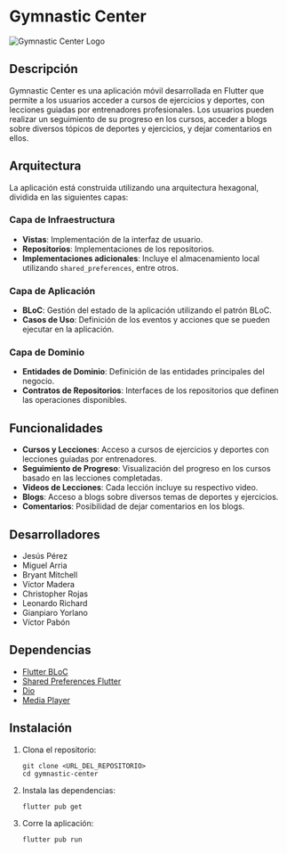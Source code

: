 # Gymnastic Center

![Gymnastic Center Logo](https://i.ibb.co/2gvV6Vv/gymnastic-logo.jpg)

## Descripción

Gymnastic Center es una aplicación móvil desarrollada en Flutter que permite a los usuarios acceder a cursos de ejercicios y deportes, con lecciones guiadas por entrenadores profesionales. Los usuarios pueden realizar un seguimiento de su progreso en los cursos, acceder a blogs sobre diversos tópicos de deportes y ejercicios, y dejar comentarios en ellos.

## Arquitectura

La aplicación está construida utilizando una arquitectura hexagonal, dividida en las siguientes capas:

### Capa de Infraestructura

- **Vistas**: Implementación de la interfaz de usuario.
- **Repositorios**: Implementaciones de los repositorios.
- **Implementaciones adicionales**: Incluye el almacenamiento local utilizando `shared_preferences`, entre otros.

### Capa de Aplicación

- **BLoC**: Gestión del estado de la aplicación utilizando el patrón BLoC.
- **Casos de Uso**: Definición de los eventos y acciones que se pueden ejecutar en la aplicación.

### Capa de Dominio

- **Entidades de Dominio**: Definición de las entidades principales del negocio.
- **Contratos de Repositorios**: Interfaces de los repositorios que definen las operaciones disponibles.

## Funcionalidades

- **Cursos y Lecciones**: Acceso a cursos de ejercicios y deportes con lecciones guiadas por entrenadores.
- **Seguimiento de Progreso**: Visualización del progreso en los cursos basado en las lecciones completadas.
- **Videos de Lecciones**: Cada lección incluye su respectivo video.
- **Blogs**: Acceso a blogs sobre diversos temas de deportes y ejercicios.
- **Comentarios**: Posibilidad de dejar comentarios en los blogs.

## Desarrolladores

- Jesús Pérez
- Miguel Arria
- Bryant Mitchell
- Víctor Madera
- Christopher Rojas
- Leonardo Richard
- Gianpiaro Yorlano
- Víctor Pabón

## Dependencias

- [Flutter BLoC](https://pub.dev/packages/flutter_bloc)
- [Shared Preferences Flutter](https://pub.dev/packages/shared_preferences)
- [Dio](https://pub.dev/packages/dio)
- [Media Player](https://pub.dev/packages/video_player) 

## Instalación

1. Clona el repositorio:
   ```
   git clone <URL_DEL_REPOSITORIO>
   cd gymnastic-center
   ```
2. Instala las dependencias:
    ```
    flutter pub get
   ```
4. Corre la aplicación:
    ```
    flutter pub run
   ```
